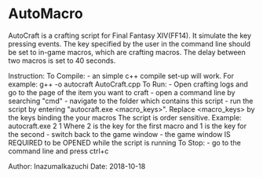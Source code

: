# AutoMacro

AutoCraft is a crafting script for Final Fantasy XIV(FF14). It simulate the key pressing events.
The key specified by the user in the command line should be set to in-game macros, which are crafting macros.
The delay between two macros is set to 40 seconds.
	
Instruction:
	To Compile:
		- an simple c++ compile set-up will work. For example: g++ -o autocraft AutoCraft.cpp
	To Run:
		- Open crafting logs and go to the page of the item you want to craft
		- open a command line by searching "cmd"
		- navigate to the folder which contains this script
		- run the script by entering "autocraft.exe <macro_keys>". 
			Replace <macro_keys> by the keys binding the your macros
			The script is order sensitive.
			Example: autocraft.exe 2 1
				Where 2 is the key for the first macro and 1 is the key for the second
		- switch back to the game window
		- the game window IS REQUIRED to be OPENED while the script is running
	To Stop:
		- go to the command line and press ctrl+c
	
Author: InazumaIkazuchi
Date: 2018-10-18
